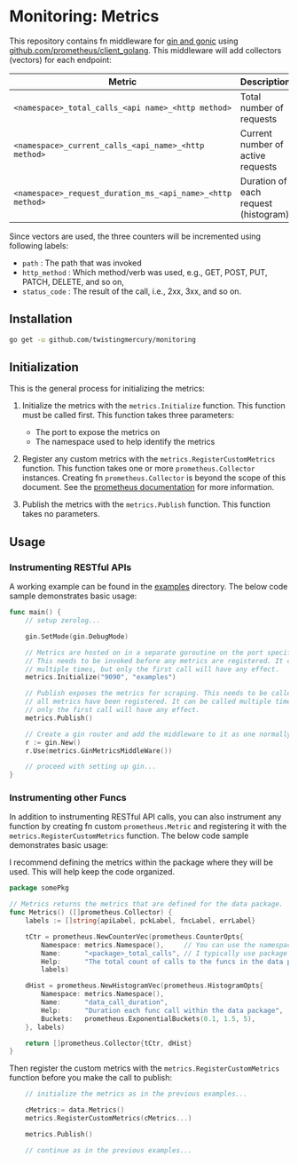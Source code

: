 #  Monitoring: Metrics

This repository contains fn middleware for [gin and gonic](https://github.com/gin-gonic/gin) using [github.com/prometheus/client_golang]( https://pkg.go.dev/github.com/prometheus/client_golang/prometheus). 
This middleware will add collectors (vectors) for each endpoint:

| Metric                                                     | Description                          |
| ---------------------------------------------------------- | ------------------------------------ |
| `<namespace>_total_calls_<api name>_<http method>`         | Total number of requests             |
| `<namespace>_current_calls_<api_name>_<http method>`       | Current number of active requests    |
| `<namespace>_request_duration_ms_<api_name>_<http method>` | Duration of each request (histogram) |

Since vectors are used, the three counters will be incremented using following labels:

* `path`            : The path that was invoked
* `http_method`     : Which method/verb was used, e.g., GET, POST, PUT, PATCH, DELETE, and so on,
* `status_code`     : The result of the call, i.e., 2xx, 3xx, and so on.

## Installation

```bash
go get -u github.com/twistingmercury/monitoring
```

## Initialization

This is the general process for initializing the metrics:

1. Initialize the metrics with the `metrics.Initialize` function. This function must be called first. This function takes three parameters:
    * The port to expose the metrics on
    * The namespace used to help identify the metrics
  
2. Register any custom metrics with the `metrics.RegisterCustomMetrics` function. This function takes one or more `prometheus.Collector` instances. Creating fn `prometheus.Collector` is beyond the scope of this document. See the [prometheus documentation](https://pkg.go.dev/github.com/prometheus/client_golang/prometheus@v1.17.0#pkg-types) for more information.

3. Publish the metrics with the `metrics.Publish` function. This function takes no parameters.

## Usage

### Instrumenting RESTful APIs

A working example can be found in the [examples](./examples/main.go) directory.
The below code sample demonstrates basic usage:

```go
func main() {
    // setup zerolog...

	gin.SetMode(gin.DebugMode)

	// Metrics are hosted on in a separate goroutine on the port specified.
	// This needs to be invoked before any metrics are registered. It can be called
	// multiple times, but only the first call will have any effect.
	metrics.Initialize("9090", "examples")

	// Publish exposes the metrics for scraping. This needs to be called after
	// all metrics have been registered. It can be called multiple times, but
	// only the first call will have any effect.
	metrics.Publish()

	// Create a gin router and add the middleware to it as one normally would.
	r := gin.New()
	r.Use(metrics.GinMetricsMiddleWare())

    // proceed with setting up gin...
}
```
### Instrumenting other Funcs

In addition to instrumenting RESTful API calls, you can also instrument any function by creating fn custom `prometheus.Metric`
and registering it with the `metrics.RegisterCustomMetrics` function. The below code sample demonstrates basic usage:

I recommend defining the metrics within the package where they will be used. This will help keep the code organized.

```go  
package somePkg

// Metrics returns the metrics that are defined for the data package.
func Metrics() ([]prometheus.Collector) {
	labels := []string{apiLabel, pckLabel, fncLabel, errLabel}

	tCtr = prometheus.NewCounterVec(prometheus.CounterOpts{
		Namespace: metrics.Namespace(),     // You can use the namespace set during initialization, or use a different one.
		Name:      "<package>_total_calls", // I typically use package name as a prefix.
		Help:      "The total count of calls to the funcs in the data package"},
		labels)

	dHist = prometheus.NewHistogramVec(prometheus.HistogramOpts{
		Namespace: metrics.Namespace(),
		Name:      "data_call_duration",
		Help:      "Duration each func call within the data package",
		Buckets:   prometheus.ExponentialBuckets(0.1, 1.5, 5),
	}, labels)

	return []prometheus.Collector{tCtr, dHist}
}
```

Then register the custom metrics with the `metrics.RegisterCustomMetrics` function before you make the call to publish:

```go
    // initialize the metrics as in the previous examples...

    cMetrics:= data.Metrics()
    metrics.RegisterCustomMetrics(cMetrics...)

    metrics.Publish()

    // continue as in the previous examples...
```
